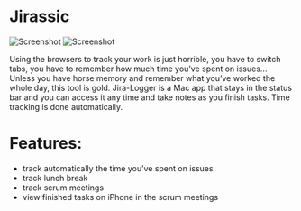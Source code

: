 # Jirassic

![Screenshot](http://ralcr.com/jira-logger/osx.jpg)
![Screenshot](http://ralcr.com/jira-logger/ios.jpg)

Using the browsers to track your work is just horrible, you have to switch tabs, you have to remember how much time you’ve spent on issues... Unless you have horse memory and remember what you’ve worked the whole day, this tool is gold.
Jira-Logger is a Mac app that stays in the status bar and you can access it any time and take notes as you finish tasks. Time tracking is done automatically.

# Features:
- track automatically the time you’ve spent on issues
- track lunch break
- track scrum meetings
- view finished tasks on iPhone in the scrum meetings
